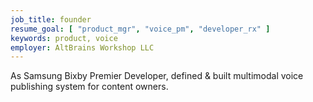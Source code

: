 ```yaml
---
job_title: founder
resume_goal: [ "product_mgr", "voice_pm", "developer_rx" ]
keywords: product, voice
employer: AltBrains Workshop LLC
---
```

As Samsung Bixby Premier Developer, defined & built multimodal voice publishing system for content owners.